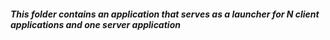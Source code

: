 ##### This folder contains an application that serves as a launcher for N client applications and one server application